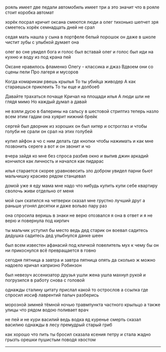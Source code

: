 рояль имеет две педали
автомобиль имеет три
а это значит что в рояле
стоит коробка автомат

хорёк посрал кричит оксана
смеются люди а олег
тихонько шепчет зря смеетесь
хорёк семнадцать дней не срал

седая мать нашла у сына
в портфеле белый порошок
он даже в школе чистит зубы
с улыбкой думает она

олег во сне увидел бога
и голос был вставай олег
и голос был иди на кухню
и воду из под крана пей

Оксане нравилось фламенко
Олегу - классика и джаз
Вдвоем они со сцены пели
Про лагеря и мусоров

Когда комарикам рвешь крылья
То ты убийца живодер
А как стараешься приклеить
То ты еще и долбоеб

Давайте трахаться почаще
Кричал на площади илья
А люди шли не глядя мимо
Но каждый думал а давай

не взяли дусю в балерины
на сальсу в шестовой стриптиз
теперь назло всем этим гадам
она хуярит нижний брейк

сергей был дворник из хороших
он был хитер и остроглаз
и чтобы голуби не срали
он срал на этих голубей

купил айфон а чо с ним делать
где кнопки чтобы нажимать
и как мне позвонить сереге
а вот и он звонит и чо

вчера зайдя ко мне без спроса
разбив окно и выпив джин
аркадий кончился как личность
и начался как пидарас

илья старается скорее
уравновесить зло добром
увидел парни бьют мальчишку
красиво рядом станцевал

домой уже я еду мама
мне надо что нибудь купить
купи себе квартиру сволочь
живи отдельно от меня

мой сын скатился на четверки
сказал мне грустно лучший друг
а раньше угонял десятки
и даже вольво пару раз

она спросила веришь в знаки
не верю отозвался я
она в ответ и я не верю
и повернула под кирпич

ты мальчик уступил бы место
ведь дед старик он воевал
садитесь дедушка садитесь
дед улыбнулся данке шеен

был всем известен афанасий
под кличкой повелитель мух
к чему бы он ни прикоснулся
всё превращается в говно

сегодня пятница а завтра
и завтра пятница опять
да сколько ж можно надоело
кричал капризно Робинзон

был невезуч ассенизатор
друзья ушли жена ушла
махнул рукой и погрузился
в работу снова с головой

однажды сталину цитату
прислал какой то острослов
а ссылка где спросил иосиф
лаврентий палыч разберись

морозной зимней тёмной ночью
травмпункта частного крыльцо
а также улицы что рядом
водою поливает врач

не пей и не кури василий
ведь водка яд куренье смерть
сказал василию однажды
в лесу премудрый старый гриб

как хорошо что пить ты бросил
сказала ксения петру
и стала жадно грызть орешки
пушистым поводя хвостом
    
------------------------------------------

